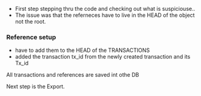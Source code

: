 
- First step stepping thru the code and checking out what is suspiciouse.. 
- The issue was that the referneces have to live in the HEAD of the object not the root. 

### Reference setup 

- have to add them to the HEAD of the TRANSACTIONS 
- added the transaction tx_id from the newly created transaction and its Tx_id 

All transactions and references are saved int othe DB 

Next step is the Export. 
